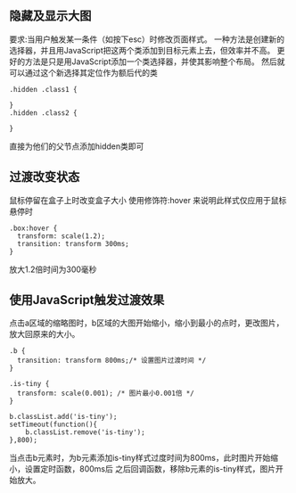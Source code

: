 ## 隐藏及显示大图
要求:当用户触发某一条件（如按下esc）时修改页面样式。
一种方法是创建新的选择器，并且用JavaScript把这两个类添加到目标元素上去，但效率并不高。
更好的方法是只是用JavaScript添加一个类选择器，并使其影响整个布局。
然后就可以通过这个新选择其定位作为额后代的类
```
.hidden .class1 {

}
.hidden .class2 {

}
```
直接为他们的父节点添加hidden类即可
## 过渡改变状态
鼠标停留在盒子上时改变盒子大小
使用修饰符:hover 来说明此样式仅应用于鼠标悬停时
```
.box:hover {
  transform: scale(1.2);
  transition: transform 300ms;
}
```
放大1.2倍时间为300毫秒
## 使用JavaScript触发过渡效果
点击a区域的缩略图时，b区域的大图开始缩小，缩小到最小的点时，更改图片，放大回原来的大小。
```
.b {
  transition: transform 800ms;/* 设置图片过渡时间 */
}

.is-tiny {
  transform: scale(0.001); /* 图片最小0.001倍 */
}

b.classList.add('is-tiny');
setTimeout(function(){
    b.classList.remove('is-tiny');
},800);
```
当点击b元素时，为b元素添加is-tiny样式过度时间为800ms，此时图片开始缩小，设置定时函数，800ms后
之后回调函数，移除b元素的is-tiny样式，图片开始放大。
